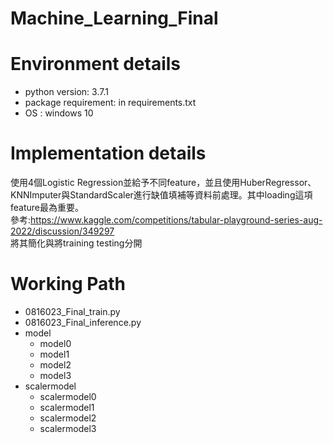 # Machine_Learning_Final
# Environment details
- python version: 3.7.1
- package requirement: in requirements.txt
- OS : windows 10
# Implementation details
使用4個Logistic Regression並給予不同feature，並且使用HuberRegressor、KNNImputer與StandardScaler進行缺值填補等資料前處理。其中loading這項feature最為重要。  
參考:https://www.kaggle.com/competitions/tabular-playground-series-aug-2022/discussion/349297  
將其簡化與將training testing分開
# Working Path
- 0816023_Final_train.py
- 0816023_Final_inference.py
- model
    - model0
    - model1
    - model2
    - model3
- scalermodel
    - scalermodel0
    - scalermodel1
    - scalermodel2
    - scalermodel3
